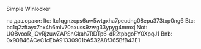 Simple Winlocker 

на дашораки: 
                          ltc: ltc1qgnzcps6uw5wtgxha7peudng08epu373txp0ng6
                         Btc: bc1q2zftayx7nx4h6mlv70axuss9zwg33ypyg4mmxj
                         Not: UQBvooR_iGvRjzuwZAPSnGkah7RDTp6-dR2tpbgoFY0XpqJ1
                        Bnb: 0x90B46ACeC1cEbA91330901bA532A8f365BfB43E1
